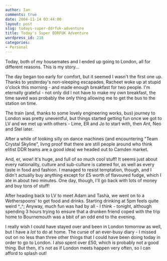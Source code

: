 ```yaml
---
author: Ian
comments: true
date: 2004-11-14 03:44:00
layout: post
slug: todays-super-ddrfuk-adventure
title: Today's Super DDRFUK Adventure
wordpress_id: 218
categories:
- Personal
---
```


Today, both of my housemates and I ended up going to London, all for different reasons.  This is my story...  

The day began too early for comfort, but it seemed I wasn't the first one up.  Thanks to yesterday's non-sleeping escapades, Racheet woke up at stupid o'clock this morning - and made enough breakfast for two people.  I'm eternally grateful - not only did I not have to make my own breakfast, the time saved was probably the only thing allowing me to get the bus to the station on time.  

The train (and, thanks to some lovely engineering works, bus) journey to London was pretty uneventful, but things started getting fun once we got to LV and we met up with others - Lime, ER and Jo to start with, then Ant, Neo and Stel later.  

After a while of looking silly on dance machines (and encountering "Team Crystal Skyline", livng proof that there are still people around who think elitist DDR teams are a good idea) we headed out to Camden market.  

And, er, wow!  It's huge, and full of so much cool stuff!  It seems just about every nationality, culture and sub-culture is catered for, as well as every taste in food and fashion.  I managed to resist temptation, though, and I didn't actually buy anything except for £5 worth of flavoured fudge, which I ate in about two minutes.  One day, though, I'll go back with lots of money and buy tons of stuff!  

After heading back to LV to meet Adam and Tasha, we went on to a Wetherspoons' to get food and drinks.  Starting drinking at 5pm feels quite weird ^_^;  Anyway, much fun was had by all - I think - tonight, although spending 3 hours trying to ensure that a drunken friend coped with the trip home to Bournemouth was a bbit of an odd end to the evening.  

I really wish I could have stayed over and been in London tomorrow as well, but I have a *lot* to do at home.  The curse of an ever-busy diary - I missed out on no less than three other things that I could have been doing today in order to go to London.  I also spent over £50, which is probably not a good thing.  But then, it's not as if London meets happen very often, so I can afford to splash out!
